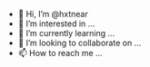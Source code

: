 - 👋 Hi, I’m @hxtnear
- 👀 I’m interested in ...
- 🌱 I’m currently learning ...
- 💞️ I’m looking to collaborate on ...
- 📫 How to reach me ...

<!---
hxtnear/hxtnear is a ✨ special ✨ repository because its `README.md` (this file) appears on your GitHub profile.
You can click the Preview link to take a look at your changes.
--->
